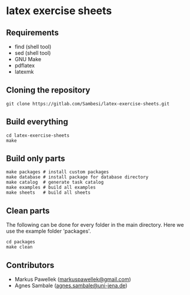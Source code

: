 # latex exercise sheets

## Requirements
- find (shell tool)
- sed (shell tool)
- GNU Make
- pdflatex
- latexmk

## Cloning the repository
    git clone https://gitlab.com/Sambesi/latex-exercise-sheets.git

## Build everything
    cd latex-exercise-sheets
    make

## Build only parts
    make packages # install custom packages
    make database # install package for database directory
    make catalog  # generate task catalog
    make examples # build all examples
    make sheets   # build all sheets

## Clean parts
The following can be done for every folder in the main directory.
Here we use the example folder 'packages'.

    cd packages
    make clean

## Contributors
- Markus Pawellek (markuspawellek@gmail.com)
- Agnes Sambale (agnes.sambale@uni-jena.de)